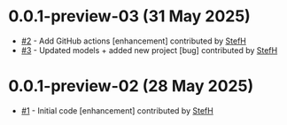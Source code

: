 # 0.0.1-preview-03 (31 May 2025)
- [#2](https://github.com/StefH/Presidio.SDK/pull/2) - Add GitHub actions [enhancement] contributed by [StefH](https://github.com/StefH)
- [#3](https://github.com/StefH/Presidio.SDK/pull/3) - Updated models + added new project [bug] contributed by [StefH](https://github.com/StefH)

# 0.0.1-preview-02 (28 May 2025)
- [#1](https://github.com/StefH/Presidio.SDK/pull/1) - Initial code [enhancement] contributed by [StefH](https://github.com/StefH)

